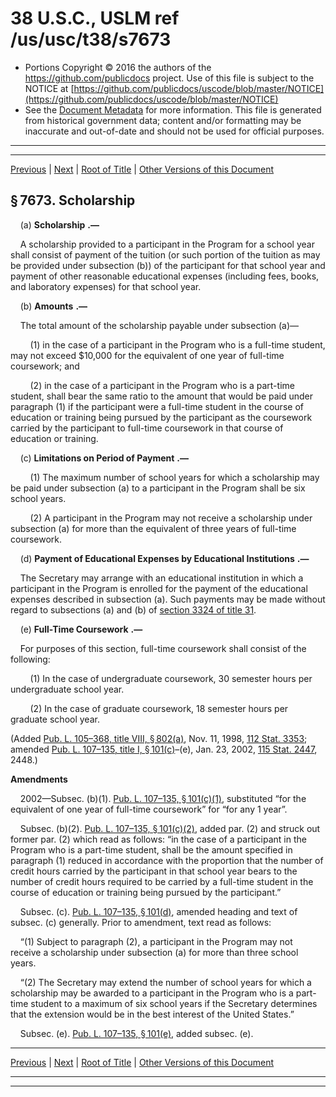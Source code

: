 ---
---

# 38 U.S.C., USLM ref /us/usc/t38/s7673

* Portions Copyright © 2016 the authors of the https://github.com/publicdocs project.
  Use of this file is subject to the NOTICE at [https://github.com/publicdocs/uscode/blob/master/NOTICE](https://github.com/publicdocs/uscode/blob/master/NOTICE)
* See the [Document Metadata](././../../../../../..//README.md) for more information.
  This file is generated from historical government data; content and/or formatting may be inaccurate and out-of-date and should not be used for official purposes.

----------
----------

[Previous](./../../../../../..//us/usc/t38/ptV/ch76/schVI/m__us_usc_t38_s7672.md) | [Next](./../../../../../..//us/usc/t38/ptV/ch76/schVI/m__us_usc_t38_s7674.md) | [Root of Title](./../../../../../../) | [Other Versions of this Document](https://publicdocs.github.io/go/links?ns=uslm&ref=%2Fus%2Fusc%2Ft38%2Fs7673)

## § 7673. Scholarship

    (a)  __Scholarship__  __.—__ 

    A scholarship provided to a participant in the Program for a school year shall consist of payment of the tuition (or such portion of the tuition as may be provided under subsection (b)) of the participant for that school year and payment of other reasonable educational expenses (including fees, books, and laboratory expenses) for that school year.

    (b)  __Amounts__  __.—__ 

    The total amount of the scholarship payable under subsection (a)—

        (1) in the case of a participant in the Program who is a full-time student, may not exceed $10,000 for the equivalent of one year of full-time coursework; and

        (2) in the case of a participant in the Program who is a part-time student, shall bear the same ratio to the amount that would be paid under paragraph (1) if the participant were a full-time student in the course of education or training being pursued by the participant as the coursework carried by the participant to full-time coursework in that course of education or training.

    (c)  __Limitations on Period of Payment__  __.—__ 

        (1) The maximum number of school years for which a scholarship may be paid under subsection (a) to a participant in the Program shall be six school years.

        (2) A participant in the Program may not receive a scholarship under subsection (a) for more than the equivalent of three years of full-time coursework.

    (d)  __Payment of Educational Expenses by Educational Institutions__  __.—__ 

    The Secretary may arrange with an educational institution in which a participant in the Program is enrolled for the payment of the educational expenses described in subsection (a). Such payments may be made without regard to subsections (a) and (b) of [section 3324 of title 31][/us/usc/t31/s3324].

    (e)  __Full-Time Coursework__  __.—__ 

    For purposes of this section, full-time coursework shall consist of the following:

        (1) In the case of undergraduate coursework, 30 semester hours per undergraduate school year.

        (2) In the case of graduate coursework, 18 semester hours per graduate school year.

(Added [Pub. L. 105–368, title VIII, § 802(a)][/us/pl/105/368/s802/a], Nov. 11, 1998, [112 Stat. 3353][/us/stat/112/3353]; amended [Pub. L. 107–135, title I, § 101(c)][/us/pl/107/135/s101/c]–(e), Jan. 23, 2002, [115 Stat. 2447][/us/stat/115/2447], 2448.)

 __Amendments__ 

    2002—Subsec. (b)(1). [Pub. L. 107–135, § 101(c)(1)][/us/pl/107/135/s101/c/1], substituted “for the equivalent of one year of full-time coursework” for “for any 1 year”.

    Subsec. (b)(2). [Pub. L. 107–135, § 101(c)(2)][/us/pl/107/135/s101/c/2], added par. (2) and struck out former par. (2) which read as follows: “in the case of a participant in the Program who is a part-time student, shall be the amount specified in paragraph (1) reduced in accordance with the proportion that the number of credit hours carried by the participant in that school year bears to the number of credit hours required to be carried by a full-time student in the course of education or training being pursued by the participant.”

    Subsec. (c). [Pub. L. 107–135, § 101(d)][/us/pl/107/135/s101/d], amended heading and text of subsec. (c) generally. Prior to amendment, text read as follows:

    “(1) Subject to paragraph (2), a participant in the Program may not receive a scholarship under subsection (a) for more than three school years.

    “(2) The Secretary may extend the number of school years for which a scholarship may be awarded to a participant in the Program who is a part-time student to a maximum of six school years if the Secretary determines that the extension would be in the best interest of the United States.”

    Subsec. (e). [Pub. L. 107–135, § 101(e)][/us/pl/107/135/s101/e], added subsec. (e).

----------

[Previous](./../../../../../..//us/usc/t38/ptV/ch76/schVI/m__us_usc_t38_s7672.md) | [Next](./../../../../../..//us/usc/t38/ptV/ch76/schVI/m__us_usc_t38_s7674.md) | [Root of Title](./../../../../../../) | [Other Versions of this Document](https://publicdocs.github.io/go/links?ns=uslm&ref=%2Fus%2Fusc%2Ft38%2Fs7673)

----------
----------

[/us/usc/t31/s3324]: https://publicdocs.github.io/go/links?ns=uslm&ref=%2Fus%2Fusc%2Ft31%2Fs3324
[/us/pl/105/368/s802/a]: https://publicdocs.github.io/go/links?ns=uslm&ref=%2Fus%2Fpl%2F105%2F368%2Fs802%2Fa
[/us/stat/112/3353]: https://publicdocs.github.io/go/links?ns=uslm&ref=%2Fus%2Fstat%2F112%2F3353
[/us/pl/107/135/s101/c]: https://publicdocs.github.io/go/links?ns=uslm&ref=%2Fus%2Fpl%2F107%2F135%2Fs101%2Fc
[/us/stat/115/2447]: https://publicdocs.github.io/go/links?ns=uslm&ref=%2Fus%2Fstat%2F115%2F2447
[/us/pl/107/135/s101/c/1]: https://publicdocs.github.io/go/links?ns=uslm&ref=%2Fus%2Fpl%2F107%2F135%2Fs101%2Fc%2F1
[/us/pl/107/135/s101/c/2]: https://publicdocs.github.io/go/links?ns=uslm&ref=%2Fus%2Fpl%2F107%2F135%2Fs101%2Fc%2F2
[/us/pl/107/135/s101/d]: https://publicdocs.github.io/go/links?ns=uslm&ref=%2Fus%2Fpl%2F107%2F135%2Fs101%2Fd
[/us/pl/107/135/s101/e]: https://publicdocs.github.io/go/links?ns=uslm&ref=%2Fus%2Fpl%2F107%2F135%2Fs101%2Fe



